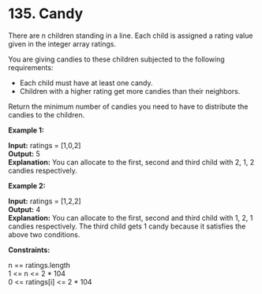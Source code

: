 # 135. Candy
There are n children standing in a line. Each child is assigned a rating value given in the integer array ratings.

You are giving candies to these children subjected to the following requirements:

* Each child must have at least one candy.
* Children with a higher rating get more candies than their neighbors. <br>

Return the minimum number of candies you need to have to distribute the candies to the children.

**Example 1:**

**Input:** ratings = [1,0,2] <br>
**Output:** 5 <br>
**Explanation:** You can allocate to the first, second and third child with 2, 1, 2 candies respectively.

**Example 2:**

**Input:** ratings = [1,2,2] <br>
**Output:** 4 <br>
**Explanation:** You can allocate to the first, second and third child with 1, 2, 1 candies respectively.
The third child gets 1 candy because it satisfies the above two conditions.
 

**Constraints:**

n == ratings.length <br>
1 <= n <= 2 * 104 <br>
0 <= ratings[i] <= 2 * 104 <br>
